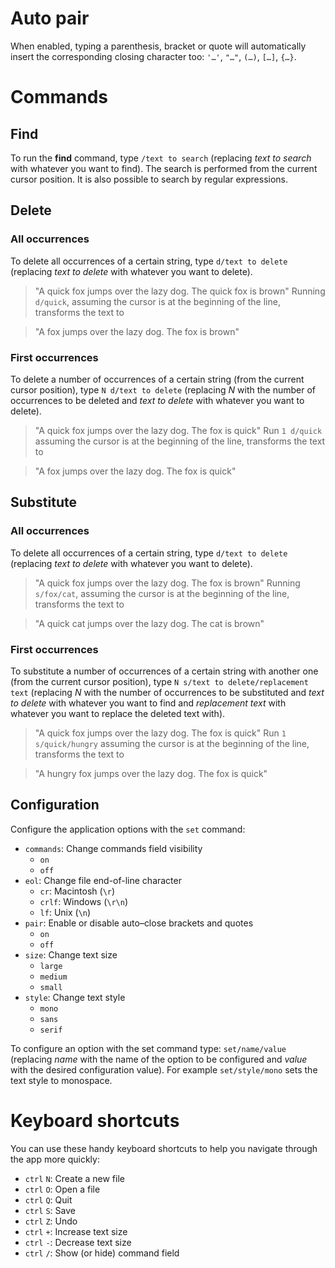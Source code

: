 # Auto pair

When enabled, typing a parenthesis, bracket or quote will automatically insert the
corresponding closing character too: `'…'`, `"…"`, `(…)`, `[…]`, `{…}`.


# Commands

## Find

To run the **find** command, type `/text to search` (replacing _text to search_
with whatever you want to find). The search is performed from the current cursor
position. It is also possible to search by regular expressions.


## Delete

### All occurrences

To delete all occurrences of a certain string, type `d/text to delete` (replacing
_text to delete_ with whatever you want to delete).

>"A quick fox jumps over the lazy dog. The quick fox is brown"
Running `d/quick`, assuming the cursor is at the beginning of the line, transforms the text to

>"A fox jumps over the lazy dog. The fox is brown"


### First occurrences

To delete a number of occurrences of a certain string (from the current cursor position),
type `N d/text to delete` (replacing _N_ with the number of occurrences to be deleted and
_text to delete_ with whatever you want to delete).

>"A quick fox jumps over the lazy dog. The fox is quick"
Run `1 d/quick` assuming the cursor is at the beginning of the line, transforms the text to

>"A fox jumps over the lazy dog. The fox is quick"


## Substitute

### All occurrences

To delete all occurrences of a certain string, type `d/text to delete` (replacing
_text to delete_ with whatever you want to delete).

>"A quick fox jumps over the lazy dog. The fox is brown"
Running `s/fox/cat`, assuming the cursor is at the beginning of the line, transforms the text to

>"A quick cat jumps over the lazy dog. The cat is brown"


### First occurrences

To substitute a number of occurrences of a certain string with another one (from the
current cursor position), type `N s/text to delete/replacement text` (replacing _N_ with the
number of occurrences to be substituted and _text to delete_ with whatever you want to find
and _replacement text_ with whatever you want to replace the deleted text with).

>"A quick fox jumps over the lazy dog. The fox is quick"
Run `1 s/quick/hungry` assuming the cursor is at the beginning of the line, transforms the text to

>"A hungry fox jumps over the lazy dog. The fox is quick"


## Configuration

Configure the application options with the `set` command:

- `commands`: Change commands field visibility
  - `on`
  - `off`
- `eol`: Change file end-of-line character
  - `cr`: Macintosh (`\r`)
  - `crlf`: Windows (`\r\n`)
  - `lf`: Unix (`\n`)
- `pair`: Enable or disable auto–close brackets and quotes
  - `on`
  - `off`
- `size`: Change text size
  - `large`
  - `medium`
  - `small`
- `style`: Change text style
  - `mono`
  - `sans`
  - `serif`


To configure an option with the set command type: `set/name/value` (replacing _name_ with
the name of the option to be configured and _value_ with the desired configuration value).
For example `set/style/mono` sets the text style to monospace.


# Keyboard shortcuts

You can use these handy keyboard shortcuts to help you navigate through the app more
quickly:

- `ctrl` `N`: Create a new file
- `ctrl` `O`: Open a file
- `ctrl` `Q`: Quit
- `ctrl` `S`: Save
- `ctrl` `Z`: Undo
- `ctrl` `+`: Increase text size
- `ctrl` `-`: Decrease text size
- `ctrl` `/`: Show (or hide) command field
